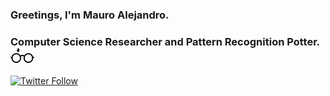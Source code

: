 ### Greetings, I'm Mauro Alejandro. 

### Computer Science Researcher and Pattern Recognition Potter. <img src="./svg/potterGlasses.svg" width="38">

[![Twitter Follow](https://img.shields.io/twitter/follow/MauroAlejandroJM?color=1DA1F2&logo=twitter&style=for-the-badge)](https://twitter.com/intent/follow?original_referer=https://github.com/mauroalejandrojm&screen_name=MauroAlejandroJM)

[Medium]: https://medium.com/@JMmauro
[twitter]: https://twitter.com/MauroJimenezM
[linkedin]: https://www.linkedin.com/in/mauro-alejandro-jimenez-medina-b899b7167/
[Researchgate]: https://www.researchgate.net/profile/Mauro_Alejandro_Jimenez_Medina
[GoogleScholar]: https://scholar.google.es/citations?hl=es&user=4stR-zIAAAAJ